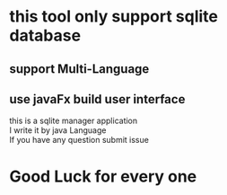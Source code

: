 # this tool only support sqlite database
## support Multi-Language
## use javaFx build user interface

this is a sqlite manager application  
I write it by java Language  
If you have any question submit issue  

# Good Luck for every one